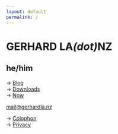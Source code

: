 ```yaml
---
layout: default
permalink: /
---
```

# GERHARD LA<i>(dot)</i>NZ
## he/him

→ [Blog](blog.html)<br>
→ [Downloads](downloads)<br>
→ [Now](now.html)<br>

[mail@gerhardla.nz](mailto:mail@gerhardla.nz)

→ [Colophon](colophon.html)<br>
→ [Privacy](privacy.html)<br>
